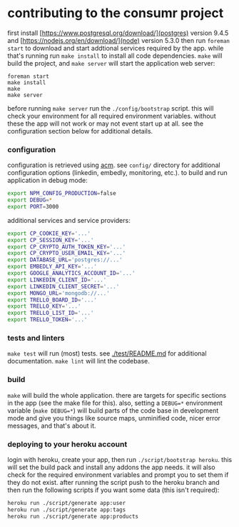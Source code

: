# contributing to the consumr project

first install [https://www.postgresql.org/download/](postgres) version 9.4.5
and [https://nodejs.org/en/download/](node) version 5.3.0 then run `foreman
start` to download and start addtional services required by the app. while
that's running run `make install` to install all code dependencies. `make` will
build the project, and `make server` will start the application web server:

```
foreman start
make install
make
make server
```

before running `make server` run the `./config/bootstrap` script. this will
check your environment for all required environment variables. without these
the app will not work or may not event start up at all. see the configuration
section below for additional details.

### configuration

configuration is retrieved using [acm](https://www.npmjs.com/package/acm). see
`config/` directory for additional configuration options (linkedin, embedly,
monitoring, etc.). to build and run application in debug mode:

```bash
export NPM_CONFIG_PRODUCTION=false
export DEBUG=*
export PORT=3000
```

additional services and service providers:

```bash
export CP_COOKIE_KEY='...'
export CP_SESSION_KEY='...'
export CP_CRYPTO_AUTH_TOKEN_KEY='...'
export CP_CRYPTO_USER_EMAIL_KEY='...'
export DATABASE_URL='postgres://...'
export EMBEDLY_API_KEY='...'
export GOOGLE_ANALYTICS_ACCOUNT_ID='...'
export LINKEDIN_CLIENT_ID='...'
export LINKEDIN_CLIENT_SECRET='...'
export MONGO_URL='mongodb://...'
export TRELLO_BOARD_ID='...'
export TRELLO_KEY='...'
export TRELLO_LIST_ID='...'
export TRELLO_TOKEN='...'
```

### tests and linters

`make test` will run (most) tests. see [./test/README.md](test/README.md) for
additional documentation. `make lint` will lint the codebase.

### build

`make` will build the whole application. there are targets for specific
sections in the app (see the make file for this). also, setting a `DEBUG=*`
environment variable (`make DEBUG=*`) will build parts of the code base in
development mode and give you things like source maps, unminified code, nicer
error messages, and that's about it.

### deploying to your heroku account

login with heroku, create your app, then run `./script/bootstrap heroku`. this
will set the build pack and install any addons the app needs. it will also
check for the required environment variables and prompt you to set them if they
do not exist. after running the script push to the heroku branch and then run
the following scripts if you want some data (this isn't required):

```bash
heroku run ./script/generate app:user
heroku run ./script/generate app:tags
heroku run ./script/generate app:products
```
